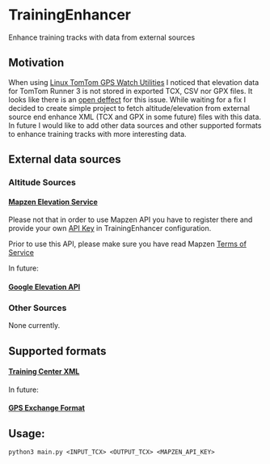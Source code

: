 # TrainingEnhancer
Enhance training tracks with data from external sources 

## Motivation
When using [Linux TomTom GPS Watch Utilities](https://github.com/ryanbinns/ttwatch) I noticed that elevation data for TomTom Runner 3 is not stored in exported TCX, CSV nor GPX files.  It looks like there is an [open deffect](https://github.com/ryanbinns/ttwatch/issues/100) for this issue. While waiting for a fix I decided to create simple project to fetch altitude/elevation from external source end enhance XML (TCX and GPX in some future) files with this data. In future I would like to add other data sources and other supported formats to enhance training tracks with more interesting data.

## External data sources
### Altitude Sources 
#### [Mapzen Elevation Service](https://mapzen.com/documentation/elevation/elevation-service/)
Please not that in order to use Mapzen API you have to register there and provide your own
[API Key](https://mapzen.com/documentation/overview/api-keys/) in TrainingEnhancer configuration.

Prior to use this API, please make sure you have read Mapzen [Terms of Service](https://mapzen.com/terms/)

In future:
#### [Google Elevation API](https://developers.google.com/maps/documentation/elevation/intro)

### Other Sources
None currently.

## Supported formats

#### [Training Center XML](https://en.wikipedia.org/wiki/Training_Center_XML)

In future:
#### [GPS Exchange Format](https://en.wikipedia.org/wiki/GPS_Exchange_Format)


## Usage:

`python3 main.py <INPUT_TCX> <OUTPUT_TCX> <MAPZEN_API_KEY>`

